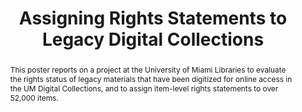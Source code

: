 ---
abstract: This poster reports on a project at the University of Miami Libraries to
  evaluate the rights status of legacy materials that have been digitized for online
  access in the UM Digital Collections, and to assign item-level rights statements
  to over 52,000 items.
creators:
- Capell, Laura
- Williams, Elliot
date: null
document_url: https://services.phaidra.univie.ac.at/api/object/o:502824/download
grand_parent: iPRES
institutions: []
keywords: []
landing_page_url: https://phaidra.univie.ac.at/o:502824
language: eng
layout: publication
license: CC BY-NC-SA 3.0 AT
notes_url: null
parent: iPRES 2016
presentation_url: null
publication_type: poster
size: 105582
source_name: iPRES
title: Assigning Rights Statements to Legacy Digital Collections
year: 2016
---